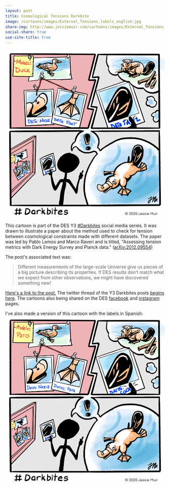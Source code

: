 ```yaml
---
layout: post
title: Cosmological Tensions Darkbite
image: /cartoons/images/External_Tensions_labels_english.jpg
share-img: http://www.jessiemuir.com/cartoons/images/External_Tensions_labels_english.jpg
social-share: true
use-site-title: true
---
```


![alt="Cartoon of someone using photos of parts of an animal to inform a model for what that animal is. Initially that model is a duck, but new data (a tail photo) shows that it is a platypus."](/cartoons/images/External_Tensions_labels_english.jpg)

This cartoon is part of the DES Y3 [#Darkbites](https://twitter.com/hashtag/darkbites?src=hashtag_click) social media series. It was drawn to illustrate a paper about the method used to check for tension between cosmological constraints made with different datasets. The paper was led by Pablo Lemos and Marco Raveri and is titled, "Assessing tension metrics with Dark Energy Survey and Planck data." ([arXiv:2012.09554](https://arxiv.org/abs/2012.09554))

The post's associated text was:

> Different measurements of the large-scale Universe give us pieces of a big picture describing its properties. If DES results don’t match what we expect from other observations, we might have discovered something new!  


[Here's a link to the post.](https://twitter.com/theDESurvey/status/1351574345794117636) The twitter thread of the Y3 Darkbites posts [begins here](https://twitter.com/theDESurvey/status/1334937310606004227). The cartoons also being shared on the DES [facebook](https://www.facebook.com/darkenergysurvey) and [instagram](https://www.instagram.com/darkenergysurvey/) pages.

I've also made a version of this cartoon with the labels in Spanish:
![alt="Same cartoon as above, but with the model and data labels on the photos translated into Spanish."](/cartoons/images/External_Tensions_labels_spanish.jpg)


